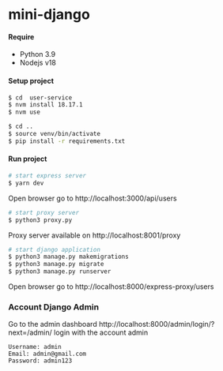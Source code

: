 # mini-django

#### Require
- Python 3.9
- Nodejs v18

#### Setup project

```bash
$ cd  user-service
$ nvm install 18.17.1
$ nvm use

$ cd ..
$ source venv/bin/activate
$ pip install -r requirements.txt
```
#### Run project

```bash
# start express server
$ yarn dev
```
Open browser go to http://localhost:3000/api/users

```bash
# start proxy server
$ python3 proxy.py
```
Proxy server available on http://localhost:8001/proxy

```bash
# start django application
$ python3 manage.py makemigrations
$ python3 manage.py migrate
$ python3 manage.py runserver
```
Open browser go to http://localhost:8000/express-proxy/users

### Account Django Admin
Go to the admin dashboard http://localhost:8000/admin/login/?next=/admin/ login with the account admin
```
Username: admin
Email: admin@gmail.com
Password: admin123
```
